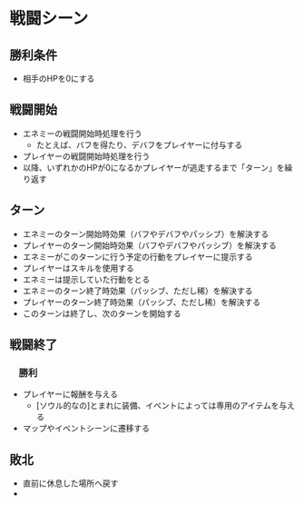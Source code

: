 # 戦闘シーン

## 勝利条件

- 相手のHPを0にする

## 戦闘開始

- エネミーの戦闘開始時処理を行う
  - たとえば、バフを得たり、デバフをプレイヤーに付与する
- プレイヤーの戦闘開始時処理を行う
- 以降、いずれかのHPが0になるかプレイヤーが逃走するまで「ターン」を繰り返す

## ターン

- エネミーのターン開始時効果（バフやデバフやパッシブ）を解決する
- プレイヤーのターン開始時効果（バフやデバフやパッシブ）を解決する
- エネミーがこのターンに行う予定の行動をプレイヤーに提示する
- プレイヤーはスキルを使用する
- エネミーは提示していた行動をとる
- エネミーのターン終了時効果（パッシブ、ただし稀）を解決する
- プレイヤーのターン終了時効果（パッシブ、ただし稀）を解決する
- このターンは終了し、次のターンを開始する

## 戦闘終了

### 　勝利

- プレイヤーに報酬を与える
  - [ソウル的なの]とまれに装備、イベントによっては専用のアイテムを与える
- マップやイベントシーンに遷移する

## 敗北

- 直前に休息した場所へ戻す
- 